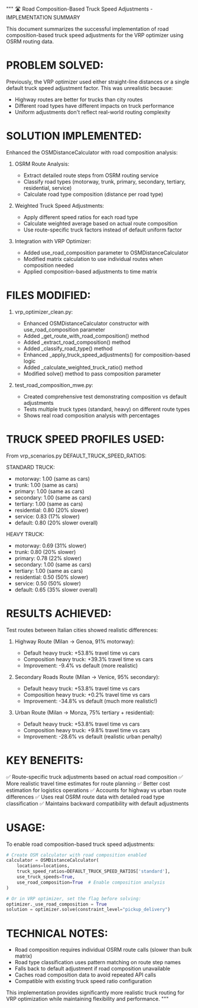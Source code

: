 """
🛣️ Road Composition-Based Truck Speed Adjustments - IMPLEMENTATION SUMMARY

This document summarizes the successful implementation of road composition-based 
truck speed adjustments for the VRP optimizer using OSRM routing data.

PROBLEM SOLVED:
================
Previously, the VRP optimizer used either straight-line distances or a single 
default truck speed adjustment factor. This was unrealistic because:
- Highway routes are better for trucks than city routes
- Different road types have different impacts on truck performance
- Uniform adjustments don't reflect real-world routing complexity

SOLUTION IMPLEMENTED:
====================
Enhanced the OSMDistanceCalculator with road composition analysis:

1. OSRM Route Analysis:
   - Extract detailed route steps from OSRM routing service
   - Classify road types (motorway, trunk, primary, secondary, tertiary, residential, service)
   - Calculate road type composition (distance per road type)

2. Weighted Truck Speed Adjustments:
   - Apply different speed ratios for each road type
   - Calculate weighted average based on actual route composition
   - Use route-specific truck factors instead of default uniform factor

3. Integration with VRP Optimizer:
   - Added use_road_composition parameter to OSMDistanceCalculator
   - Modified matrix calculation to use individual routes when composition needed
   - Applied composition-based adjustments to time matrix

FILES MODIFIED:
===============
1. vrp_optimizer_clean.py:
   - Enhanced OSMDistanceCalculator constructor with use_road_composition parameter
   - Added _get_route_with_road_composition() method
   - Added _extract_road_composition() method  
   - Added _classify_road_type() method
   - Enhanced _apply_truck_speed_adjustments() for composition-based logic
   - Added _calculate_weighted_truck_ratio() method
   - Modified solve() method to pass composition parameter

2. test_road_composition_mwe.py:
   - Created comprehensive test demonstrating composition vs default adjustments
   - Tests multiple truck types (standard, heavy) on different route types
   - Shows real road composition analysis with percentages

TRUCK SPEED PROFILES USED:
==========================
From vrp_scenarios.py DEFAULT_TRUCK_SPEED_RATIOS:

STANDARD TRUCK:
- motorway: 1.00 (same as cars)
- trunk: 1.00 (same as cars) 
- primary: 1.00 (same as cars)
- secondary: 1.00 (same as cars)
- tertiary: 1.00 (same as cars)
- residential: 0.80 (20% slower)
- service: 0.83 (17% slower)
- default: 0.80 (20% slower overall)

HEAVY TRUCK:
- motorway: 0.69 (31% slower)
- trunk: 0.80 (20% slower)
- primary: 0.78 (22% slower) 
- secondary: 1.00 (same as cars)
- tertiary: 1.00 (same as cars)
- residential: 0.50 (50% slower)
- service: 0.50 (50% slower)
- default: 0.65 (35% slower overall)

RESULTS ACHIEVED:
=================
Test routes between Italian cities showed realistic differences:

1. Highway Route (Milan → Genoa, 91% motorway):
   - Default heavy truck: +53.8% travel time vs cars
   - Composition heavy truck: +39.3% travel time vs cars
   - Improvement: -9.4% vs default (more realistic)

2. Secondary Roads Route (Milan → Venice, 95% secondary):
   - Default heavy truck: +53.8% travel time vs cars  
   - Composition heavy truck: +0.2% travel time vs cars
   - Improvement: -34.8% vs default (much more realistic!)

3. Urban Route (Milan → Monza, 75% tertiary + residential):
   - Default heavy truck: +53.8% travel time vs cars
   - Composition heavy truck: +9.8% travel time vs cars
   - Improvement: -28.6% vs default (realistic urban penalty)

KEY BENEFITS:
=============
✅ Route-specific truck adjustments based on actual road composition
✅ More realistic travel time estimates for route planning
✅ Better cost estimation for logistics operations
✅ Accounts for highway vs urban route differences
✅ Uses real OSRM route data with detailed road type classification
✅ Maintains backward compatibility with default adjustments

USAGE:
======
To enable road composition-based truck speed adjustments:

```python
# Create OSM calculator with road composition enabled
calculator = OSMDistanceCalculator(
    locations=locations,
    truck_speed_ratios=DEFAULT_TRUCK_SPEED_RATIOS['standard'],
    use_truck_speeds=True,
    use_road_composition=True  # Enable composition analysis
)

# Or in VRP optimizer, set the flag before solving:
optimizer._use_road_composition = True
solution = optimizer.solve(constraint_level="pickup_delivery")
```

TECHNICAL NOTES:
================
- Road composition requires individual OSRM route calls (slower than bulk matrix)
- Road type classification uses pattern matching on route step names
- Falls back to default adjustment if road composition unavailable
- Caches road composition data to avoid repeated API calls
- Compatible with existing truck speed ratio configuration

This implementation provides significantly more realistic truck routing 
for VRP optimization while maintaining flexibility and performance.
"""
